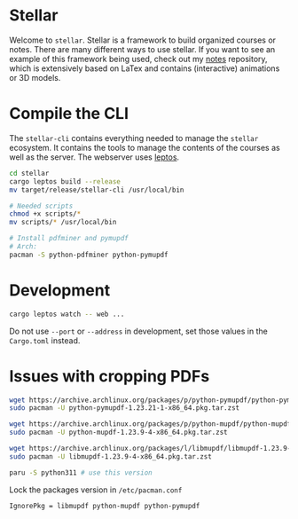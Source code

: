 # Stellar

Welcome to `stellar`. Stellar is a framework to build organized courses or notes.
There are many different ways to use stellar.
If you want to see an example of this framework being used,
check out my [notes](https://github.com/paolobettelini/notes) repository,
which is extensively based on LaTex and contains (interactive) animations or 3D models.

# Compile the CLI
The `stellar-cli` contains everything needed to manage the `stellar` ecosystem.
It contains the tools to manage the contents of the courses
as well as the server.
The webserver uses [leptos](https://github.com/leptos-rs/leptos/). 
```bash
cd stellar
cargo leptos build --release
mv target/release/stellar-cli /usr/local/bin

# Needed scripts
chmod +x scripts/*
mv scripts/* /usr/local/bin

# Install pdfminer and pymupdf
# Arch:
pacman -S python-pdfminer python-pymupdf
```

# Development
```bash
cargo leptos watch -- web ...
```
Do not use `--port` or `--address` in development,
set those values in the `Cargo.toml` instead.

# Issues with cropping PDFs
```bash
wget https://archive.archlinux.org/packages/p/python-pymupdf/python-pymupdf-1.23.21-1-x86_64.pkg.tar.zst
sudo pacman -U python-pymupdf-1.23.21-1-x86_64.pkg.tar.zst

wget https://archive.archlinux.org/packages/p/python-mupdf/python-mupdf-1.23.9-4-x86_64.pkg.tar.zst
sudo pacman -U python-mupdf-1.23.9-4-x86_64.pkg.tar.zst

wget https://archive.archlinux.org/packages/l/libmupdf/libmupdf-1.23.9-4-x86_64.pkg.tar.zst
sudo pacman -U libmupdf-1.23.9-4-x86_64.pkg.tar.zst

paru -S python311 # use this version
```
Lock the packages version in `/etc/pacman.conf`
```
IgnorePkg = libmupdf python-mupdf python-pymupdf
```